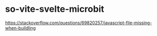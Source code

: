 # so-vite-svelte-microbit
https://stackoverflow.com/questions/69820257/javascript-file-missing-when-buildling

